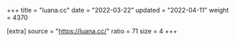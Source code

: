 +++
title = "luana.cc"
date = "2022-03-22"
updated = "2022-04-11"
weight = 4370

[extra]
source = "https://luana.cc/"
ratio = 71
size = 4
+++
